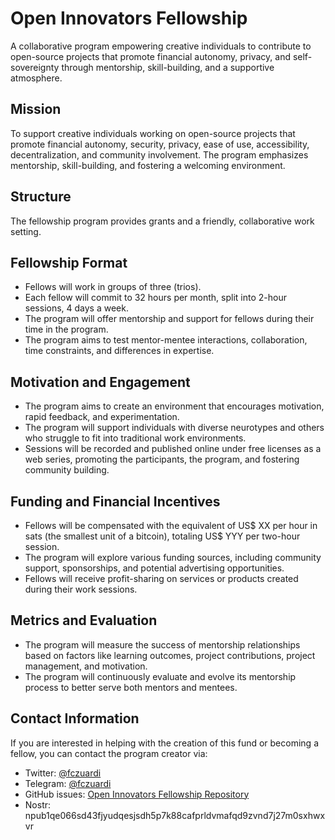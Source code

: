 # Open Innovators Fellowship

A collaborative program empowering creative individuals to contribute to open-source projects that promote financial autonomy, privacy, and self-sovereignty through mentorship, skill-building, and a supportive atmosphere.

## Mission

To support creative individuals working on open-source projects that promote financial autonomy, security, privacy, ease of use, accessibility, decentralization, and community involvement. The program emphasizes mentorship, skill-building, and fostering a welcoming environment.

## Structure

The fellowship program provides grants and a friendly, collaborative work setting.

## Fellowship Format

- Fellows will work in groups of three (trios).
- Each fellow will commit to 32 hours per month, split into 2-hour sessions, 4 days a week.
- The program will offer mentorship and support for fellows during their time in the program.
- The program aims to test mentor-mentee interactions, collaboration, time constraints, and differences in expertise.

## Motivation and Engagement

- The program aims to create an environment that encourages motivation, rapid feedback, and experimentation.
- The program will support individuals with diverse neurotypes and others who struggle to fit into traditional work environments.
- Sessions will be recorded and published online under free licenses as a web series, promoting the participants, the program, and fostering community building.

## Funding and Financial Incentives

- Fellows will be compensated with the equivalent of US$ XX per hour in sats (the smallest unit of a bitcoin), totaling US$ YYY per two-hour session.
- The program will explore various funding sources, including community support, sponsorships, and potential advertising opportunities.
- Fellows will receive profit-sharing on services or products created during their work sessions.

## Metrics and Evaluation

- The program will measure the success of mentorship relationships based on factors like learning outcomes, project contributions, project management, and motivation.
- The program will continuously evaluate and evolve its mentorship process to better serve both mentors and mentees.

## Contact Information

If you are interested in helping with the creation of this fund or becoming a fellow, you can contact the program creator via:

- Twitter: [@fczuardi](https://twitter.com/fczuardi)
- Telegram: [@fczuardi](https://t.me/fczuardi)
- GitHub issues: [Open Innovators Fellowship Repository](https://github.com/fczuardi/open-innovators-fellowship/issues)
- Nostr: npub1qe066sd43fjyudqesjsdh5p7k88cafprldvmafqd9zvnd7j27m0sxhwxvr
